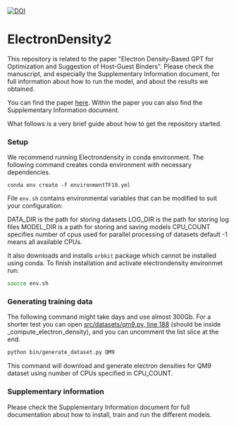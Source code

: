 [![DOI](https://zenodo.org/badge/576255937.svg)](https://zenodo.org/doi/10.5281/zenodo.10409769)

# ElectronDensity2

This repository is related to the paper "Electron Density-Based GPT for Optimization and Suggestion of Host-Guest Binders". Please check the manuscript, and especially the Supplementary Information document, for full information about how to run the model, and about the results we obtained.

You can find the paper [here](https://www.nature.com/articles/s43588-024-00602-x). Within the paper you can also find the Supplementary Information document.

What follows is a very brief guide about how to get the repository started.

### Setup

We recommend running Electrondensity in conda environment. The following command creates conda environment with necessary dependencies. 

`conda env create -f environmentTF10.yml`

File `env.sh` contains environmental variables that can be modified to suit your configuration:

DATA_DIR is the path for storing datasets
LOG_DIR is the path for storing log files
MODEL_DIR is a path for storing and saving models
CPU_COUNT specifies number of cpus used for parallel processing of datasets default -1 means all available CPUs.

It also downloads and installs `orbkit` package which cannot be installed using conda. To finish installation and activate electrondensity environmet run:
```sh
source env.sh
```
### Generating training data

The following command might take days and use almost 300Gb. For a shorter test you can open [src/datasets/qm9.py, line 188](https://github.com/croningp/electrondensity2/blob/c729830924575cef7c73ea36a68814ca0b60793f/src/datasets/qm9.py#L188) (should be inside _compute_electron_density), and you can uncomment the list slice at the end.

```sh
python bin/generate_dataset.py QM9
```
This command will download and generate electron densities for QM9 dataset using number of CPUs specified in CPU_COUNT.
### Supplementary information
Please check the Supplementary Information document for full documentation about how to install, train and run the different models.
